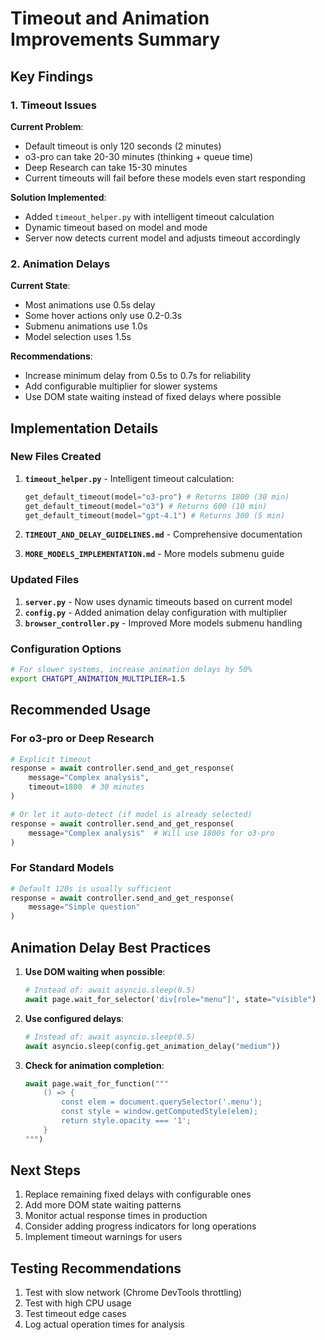 # Timeout and Animation Improvements Summary

## Key Findings

### 1. Timeout Issues

**Current Problem**: 
- Default timeout is only 120 seconds (2 minutes)
- o3-pro can take 20-30 minutes (thinking + queue time)
- Deep Research can take 15-30 minutes
- Current timeouts will fail before these models even start responding

**Solution Implemented**:
- Added `timeout_helper.py` with intelligent timeout calculation
- Dynamic timeout based on model and mode
- Server now detects current model and adjusts timeout accordingly

### 2. Animation Delays

**Current State**:
- Most animations use 0.5s delay
- Some hover actions only use 0.2-0.3s
- Submenu animations use 1.0s
- Model selection uses 1.5s

**Recommendations**:
- Increase minimum delay from 0.5s to 0.7s for reliability
- Add configurable multiplier for slower systems
- Use DOM state waiting instead of fixed delays where possible

## Implementation Details

### New Files Created

1. **`timeout_helper.py`** - Intelligent timeout calculation:
   ```python
   get_default_timeout(model="o3-pro") # Returns 1800 (30 min)
   get_default_timeout(model="o3") # Returns 600 (10 min)
   get_default_timeout(model="gpt-4.1") # Returns 300 (5 min)
   ```

2. **`TIMEOUT_AND_DELAY_GUIDELINES.md`** - Comprehensive documentation
3. **`MORE_MODELS_IMPLEMENTATION.md`** - More models submenu guide

### Updated Files

1. **`server.py`** - Now uses dynamic timeouts based on current model
2. **`config.py`** - Added animation delay configuration with multiplier
3. **`browser_controller.py`** - Improved More models submenu handling

### Configuration Options

```bash
# For slower systems, increase animation delays by 50%
export CHATGPT_ANIMATION_MULTIPLIER=1.5
```

## Recommended Usage

### For o3-pro or Deep Research

```python
# Explicit timeout
response = await controller.send_and_get_response(
    message="Complex analysis",
    timeout=1800  # 30 minutes
)

# Or let it auto-detect (if model is already selected)
response = await controller.send_and_get_response(
    message="Complex analysis"  # Will use 1800s for o3-pro
)
```

### For Standard Models

```python
# Default 120s is usually sufficient
response = await controller.send_and_get_response(
    message="Simple question"
)
```

## Animation Delay Best Practices

1. **Use DOM waiting when possible**:
   ```python
   # Instead of: await asyncio.sleep(0.5)
   await page.wait_for_selector('div[role="menu"]', state="visible")
   ```

2. **Use configured delays**:
   ```python
   # Instead of: await asyncio.sleep(0.5)
   await asyncio.sleep(config.get_animation_delay("medium"))
   ```

3. **Check for animation completion**:
   ```python
   await page.wait_for_function("""
       () => {
           const elem = document.querySelector('.menu');
           const style = window.getComputedStyle(elem);
           return style.opacity === '1';
       }
   """)
   ```

## Next Steps

1. Replace remaining fixed delays with configurable ones
2. Add more DOM state waiting patterns
3. Monitor actual response times in production
4. Consider adding progress indicators for long operations
5. Implement timeout warnings for users

## Testing Recommendations

1. Test with slow network (Chrome DevTools throttling)
2. Test with high CPU usage
3. Test timeout edge cases
4. Log actual operation times for analysis